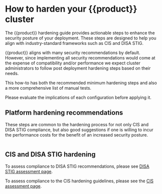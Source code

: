 # How to harden your {{product}} cluster

The {{product}} hardening guide provides actionable steps to enhance the
security posture of your deployment. These steps are designed to help you align
with industry-standard frameworks such as CIS and DISA STIG.

{{product}} aligns with many security recommendations by
default. However, since implementing all security recommendations
would come at the expense of compatibility and/or performance we expect
cluster administrators to follow post deployment hardening steps based on their
needs.

This how-to has both the recommended minimum hardening steps and also a more
comprehensive list of manual tests.

Please evaluate the implications of each configuration before applying it.

## Platform hardening recommendations

These steps are common to the hardening process for not only CIS and DISA STIG
compliance, but also good suggestions if one is willing to incur the performance
costs for the benefit of an increased security posture.

```{include} /_parts/common_hardening.md
```


## CIS and DISA STIG hardening

To assess compliance to DISA STIG recommendations, please see
[DISA STIG assessment page].

To assess compliance to the CIS hardening guidelines, please see the [CIS
assessment page].

<!-- Links -->
[upstream instructions]:https://kubernetes.io/docs/tasks/debug/debug-cluster/audit/
[rate limits]:https://kubernetes.io/docs/reference/config-api/apiserver-eventratelimit.v1alpha1
[DISA STIG assessment page]: disa-stig-assessment.md
[CIS assessment page]: cis-assessment.md

